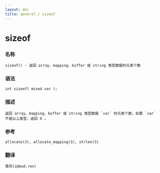 ```yaml
---
layout: doc
title: general / sizeof
---
```

# sizeof

### 名称

    sizeof() - 返回 array、mapping、buffer 或 string 类型数据的元素个数

### 语法

    int sizeof( mixed var );

### 描述

    返回 array、mapping、buffer 或 string 类型数据 `var` 的元素个数，如果 `var` 不是以上类型，返回 0 。

### 参考

    allocate(3), allocate_mapping(3), strlen(3)

### 翻译

    雪风(i@mud.ren)
